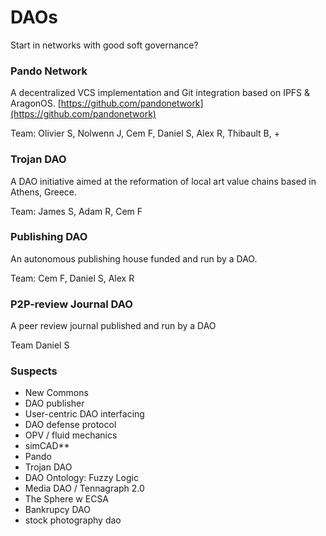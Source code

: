 # DAOs

Start in networks with good soft governance?



### Pando Network

A decentralized VCS implementation and Git integration based on IPFS & AragonOS. [https://github.com/pandonetwork](https://github.com/pandonetwork)

Team: Olivier S, Nolwenn J, Cem F, Daniel S, Alex R, Thibault B, +

### Trojan DAO

A DAO initiative aimed at the reformation of local art value chains based in Athens, Greece.

Team: James S, Adam R, Cem F

### Publishing DAO

An autonomous publishing house funded and run by a DAO.

Team: Cem F, Daniel S, Alex R

### P2P-review Journal DAO

A peer review journal published and run by a DAO

Team Daniel S

### Suspects

* New Commons
* DAO publisher
* User-centric DAO interfacing
* DAO defense protocol
* OPV / fluid mechanics
* simCAD\*\*
* Pando
* Trojan DAO
* DAO Ontology: Fuzzy Logic
* Media DAO / Tennagraph 2.0
* The Sphere w ECSA
* Bankrupcy DAO
* stock photography dao

